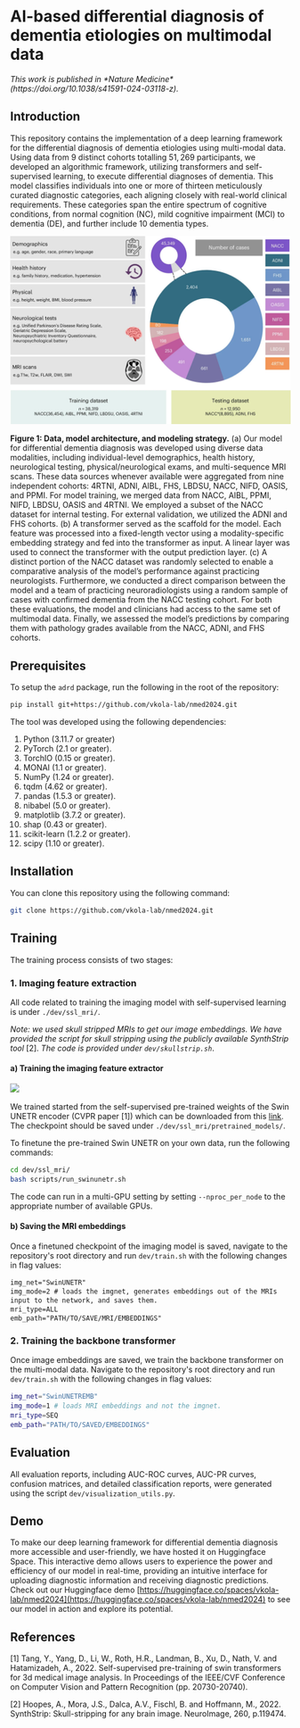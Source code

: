 # AI-based differential diagnosis of dementia etiologies on multimodal data

<i>
This work is published in *Nature Medicine* (https://doi.org/10.1038/s41591-024-03118-z).
</i>

## Introduction

This repository contains the implementation of a deep learning framework for the differential diagnosis of dementia etiologies using multi-modal data. 
Using data from $9$ distinct cohorts totalling $51,269$ participants, we developed an algorithmic framework, utilizing transformers and self-supervised learning, to execute differential diagnoses of dementia. This model classifies individuals into one or more of thirteen meticulously curated diagnostic categories, each aligning closely with real-world clinical requirements. These categories span the entire spectrum of cognitive conditions, from normal cognition (NC), mild cognitive impairment (MCI) to dementia (DE), and further include $10$ dementia types.

<img src="FigTable/Figure 1.png" width="1000"/>

**Figure 1: Data, model architecture, and modeling strategy.** (a) Our model for differential dementia diagnosis was developed using diverse
data modalities, including individual-level demographics, health history, neurological testing, physical/neurological exams, and multi-sequence
MRI scans. These data sources whenever available were aggregated from nine independent cohorts: 4RTNI, ADNI, AIBL, FHS, LBDSU, NACC,
NIFD, OASIS, and PPMI. For model training, we merged data from NACC, AIBL, PPMI, NIFD, LBDSU, OASIS and 4RTNI.
We employed a subset of the NACC dataset for internal testing. For external validation, we utilized the ADNI and FHS cohorts. (b) A transformer
served as the scaffold for the model. Each feature was processed into a fixed-length vector using a modality-specific embedding strategy and fed
into the transformer as input. A linear layer was used to connect the transformer with the output prediction layer. (c) A distinct portion of the
NACC dataset was randomly selected to enable a comparative analysis of the model’s performance against practicing neurologists. Furthermore,
we conducted a direct comparison between the model and a team of practicing neuroradiologists using a random sample of cases with confirmed
dementia from the NACC testing cohort. For both these evaluations, the model and clinicians had access to the same set of multimodal data. Finally,
we assessed the model’s predictions by comparing them with pathology grades available from the NACC, ADNI, and FHS cohorts.


## Prerequisites

To setup the <code>adrd</code> package, run the following in the root of the repository:

```bash
pip install git+https://github.com/vkola-lab/nmed2024.git
```

The tool was developed using the following dependencies:

1. Python (3.11.7 or greater)
1. PyTorch (2.1 or greater).
2. TorchIO (0.15 or greater).
3. MONAI (1.1 or greater).
4. NumPy (1.24 or greater).
5. tqdm (4.62 or greater).
6. pandas (1.5.3 or greater).
7. nibabel (5.0 or greater).
9. matplotlib (3.7.2 or greater).
10. shap (0.43 or greater).
11. scikit-learn (1.2.2 or greater).
12. scipy (1.10 or greater).

## Installation

You can clone this repository using the following command:

```bash
git clone https://github.com/vkola-lab/nmed2024.git
```

## Training

The training process consists of two stages:

### 1. Imaging feature extraction

All code related to training the imaging model with self-supervised learning is under <code>./dev/ssl_mri/</code>.

*Note: we used skull stripped MRIs to get our image embeddings. We have provided the script for skull stripping using the publicly available SynthStrip tool* [2]. *The code is provided under <code>dev/skullstrip.sh</code>*.

#### a) Training the imaging feature extractor

<img src="FigTable/figS1.png"/>

We trained started from the self-supervised pre-trained weights of the Swin UNETR encoder (CVPR paper [1]) which can be downloaded from this <a href="https://github.com/Project-MONAI/MONAI-extra-test-data/releases/download/0.8.1/model_swinvit.pt">link</a>. The checkpoint should be saved under <code>./dev/ssl_mri/pretrained_models/</code>.

To finetune the pre-trained Swin UNETR on your own data, run the following commands:
```bash
cd dev/ssl_mri/
bash scripts/run_swinunetr.sh
```
The code can run in a multi-GPU setting by setting ```--nproc_per_node``` to the appropriate number of available GPUs.

#### b) Saving the MRI embeddings

Once a finetuned checkpoint of the imaging model is saved, navigate to the repository's root directory and run ```dev/train.sh``` with the following changes in flag values:
```
img_net="SwinUNETR"
img_mode=2 # loads the imgnet, generates embeddings out of the MRIs input to the network, and saves them.
mri_type=ALL
emb_path="PATH/TO/SAVE/MRI/EMBEDDINGS"
```

### 2. Training the backbone transformer

Once image embeddings are saved, we train the backbone transformer on the multi-modal data. 
Navigate to the repository's root directory and run ```dev/train.sh``` with the following changes in flag values:
```bash
img_net="SwinUNETREMB"
img_mode=1 # loads MRI embeddings and not the imgnet.
mri_type=SEQ
emb_path="PATH/TO/SAVED/EMBEDDINGS"
```
## Evaluation

All evaluation reports, including AUC-ROC curves, AUC-PR curves, confusion matrices, and detailed classification reports, were generated using the script ```dev/visualization_utils.py```.

## Demo

To make our deep learning framework for differential dementia diagnosis more accessible and user-friendly, we have hosted it on Huggingface Space. This interactive demo allows users to experience the power and efficiency of our model in real-time, providing an intuitive interface for uploading diagnostic information and receiving diagnostic predictions. Check out our Huggingface demo [https://huggingface.co/spaces/vkola-lab/nmed2024](https://huggingface.co/spaces/vkola-lab/nmed2024) to see our model in action and explore its potential.

## References

[1] Tang, Y., Yang, D., Li, W., Roth, H.R., Landman, B., Xu, D., Nath, V. and Hatamizadeh, A., 2022. Self-supervised pre-training of swin transformers for 3d medical image analysis. In Proceedings of the IEEE/CVF Conference on Computer Vision and Pattern Recognition (pp. 20730-20740).

[2] Hoopes, A., Mora, J.S., Dalca, A.V., Fischl, B. and Hoffmann, M., 2022. SynthStrip: Skull-stripping for any brain image. NeuroImage, 260, p.119474.
